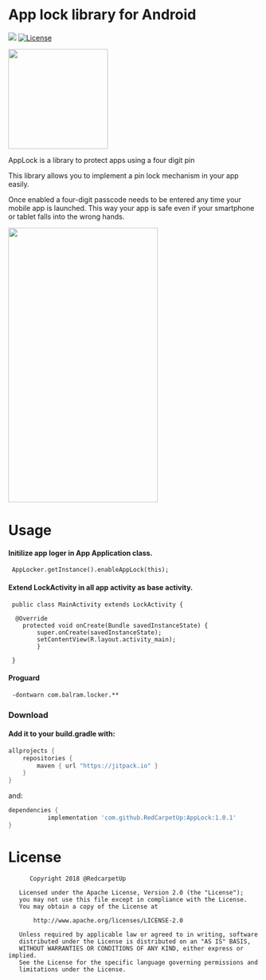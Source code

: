 # App lock library for Android
[![](https://jitpack.io/v/RedCarpetUp/AppLock.svg)](https://jitpack.io/#RedCarpetUp/AppLock)
[![License](http://img.shields.io/:license-apache-blue.svg)](http://www.apache.org/licenses/LICENSE-2.0.html)


<img align="center" src='https://raw.githubusercontent.com/balrampandey19/AppLocker/master/Screen/icon.png' width='200' height='200'/>

AppLock is a library to protect apps using a four digit pin

This library allows you to implement a pin lock mechanism in your app easily.

Once enabled a four-digit passcode needs to be entered any time your mobile app is launched. This way your app is safe even if your smartphone or tablet falls into the wrong hands.


<img align="center" src='https://raw.githubusercontent.com/balrampandey19/AppLocker/master/Screen/screen.png' width='300' height='550'/>

# Usage


#### Initilize app loger in App Application class.

```
 AppLocker.getInstance().enableAppLock(this);
```


#### Extend LockActivity in all app activity as base activity.



```
 public class MainActivity extends LockActivity {
 
  @Override
    protected void onCreate(Bundle savedInstanceState) {
        super.onCreate(savedInstanceState);
        setContentView(R.layout.activity_main);
        }
 
 }
```


#### Proguard

```
 -dontwarn com.balram.locker.**
```


### Download

#### Add it to your build.gradle with:
```gradle
allprojects {
    repositories {
        maven { url "https://jitpack.io" }
    }
}
```
and:

```gradle
dependencies {
	       implementation 'com.github.RedCarpetUp:AppLock:1.0.1'
}
```


# License

```
      Copyright 2018 @RedcarpetUp

   Licensed under the Apache License, Version 2.0 (the "License");
   you may not use this file except in compliance with the License.
   You may obtain a copy of the License at

       http://www.apache.org/licenses/LICENSE-2.0

   Unless required by applicable law or agreed to in writing, software
   distributed under the License is distributed on an "AS IS" BASIS,
   WITHOUT WARRANTIES OR CONDITIONS OF ANY KIND, either express or implied.
   See the License for the specific language governing permissions and
   limitations under the License.

```




